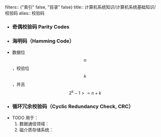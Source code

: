 filters:: {"索引" false, "目录" false}
title:: 计算机系统知识/计算机系统基础知识/校验码
alias:: 校验码

- ### 奇偶校验码 Parity Codes
- ### 海明码（Hamming Code）
- 数据位 $$n$$ ，校验位 $$k$$ ，并且 $$2^{k} - 1 >= n + k$$
- ### 循环冗余校验码（Cyclic Redundancy Check, CRC）
- TODO 用于：
  1. 数据通信领域：
  2. 磁介质存储系统：